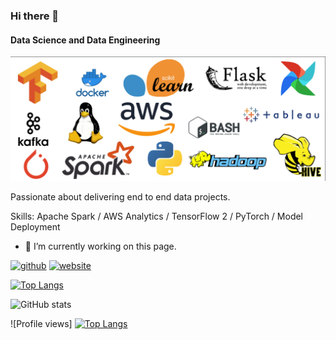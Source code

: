 ### Hi there 👋
#### Data Science and Data Engineering
![Data Science and Data Engineering](https://github.com/deepaksinghea/deepaksinghea/blob/main/Skills.png)

Passionate about delivering end to end data projects.  

Skills: Apache Spark / AWS Analytics / TensorFlow 2 / PyTorch / Model Deployment

- 🔭 I’m currently working on this page. 


[<img src='https://cdn.jsdelivr.net/npm/simple-icons@3.0.1/icons/github.svg' alt='github' height='40'>](https://github.com/deepaksinghea)  [<img src='https://cdn.jsdelivr.net/npm/simple-icons@3.0.1/icons/icloud.svg' alt='website' height='40'>](https://github.com/deepaksinghea)  

[![Top Langs](https://github-readme-stats.vercel.app/api/top-langs/?username=deepaksinghea)](https://github.com/anuraghazra/github-readme-stats)

![GitHub stats](https://github-readme-stats.vercel.app/api?username=deepaksinghea&show_icons=true&theme=gotham)  

![Profile views] [![Top Langs](https://github-readme-stats.vercel.app/api/top-langs/?username=deepaksinghea&layout=compact)](https://github.com/anuraghazra/github-readme-stats)
